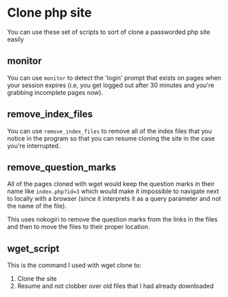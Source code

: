 # Clone php site

You can use these set of scripts to sort of clone a passworded php site easily

## monitor

You can use `monitor` to detect the 'login' prompt that exists on pages when your session expires (i.e, you get logged out after 30 minutes and you're grabbing incomplete pages now).

## remove\_index\_files

You can use `remove_index_files` to remove all of the index files that you notice in the program so that you can resume cloning the site in the case you're interrupted.

## remove\_question\_marks

All of the pages cloned with wget would keep the question marks in their name like `index.php?id=3` which would make it impossible to navigate next to locally with a browser (since it interprets it as a query parameter and not the name of the file). 

This uses nokogiri to remove the question marks from the links in the files and then to move the files to their proper location.

## wget\_script

This is the command I used with wget clone to:

1. Clone the site
2. Resume and not clobber over old files that I had already downloaded
